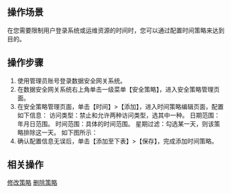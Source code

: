## 操作场景
在您需要限制用户登录系统或运维资源的时间时，您可以通过配置时间策略来达到目的。




## 操作步骤

1. 使用管理员账号登录数据安全网关系统。
2. 在数据安全网关系统右上角单击一级菜单【安全策略】，进入安全策略管理页面。
3. 在安全策略管理页面，单击【时间】>【添加】，进入时间策略编辑页面，配置如下信息：
访问类型：禁止和允许两种访问类型，选其中一种。
日期范围：年月日范围。
时间范围：具体的时间范围。
星期过滤：勾选某一天，则该策略排除这一天。
如下图所示：
4. 确认配置信息无误后，单击【添加至下表】>【保存】，完成添加时间策略。


## 相关操作
[修改策略]()
[删除策略]()
